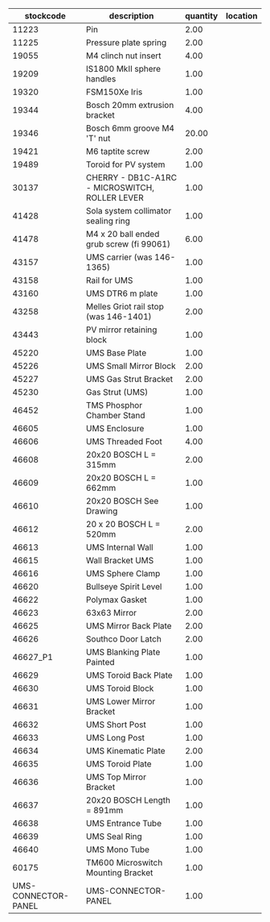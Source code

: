 |stockcode|description|quantity|location|
|---------|-----------|--------|--------|
|11223|Pin|2.00||
|11225|Pressure plate spring|2.00||
|19055|M4 clinch nut insert|4.00||
|19209|IS1800 MkII sphere handles|1.00||
|19320|FSM150Xe Iris|1.00||
|19344|Bosch 20mm extrusion bracket|4.00||
|19346|Bosch 6mm groove M4 'T' nut|20.00||
|19421|M6 taptite screw|2.00||
|19489|Toroid for PV system|1.00||
|30137|CHERRY - DB1C-A1RC - MICROSWITCH, ROLLER LEVER|1.00||
|41428|Sola system collimator sealing ring|1.00||
|41478|M4 x 20 ball ended grub screw (fi 99061)|6.00||
|43157|UMS carrier (was 146-1365)|1.00||
|43158|Rail for UMS|1.00||
|43160|UMS DTR6 m plate|1.00||
|43258|Melles Griot rail stop (was 146-1401)|2.00||
|43443|PV mirror retaining block|1.00||
|45220|UMS Base Plate|1.00||
|45226|UMS Small Mirror Block|2.00||
|45227|UMS Gas Strut Bracket|2.00||
|45230|Gas Strut (UMS)|1.00||
|46452|TMS Phosphor Chamber Stand|1.00||
|46605|UMS Enclosure|1.00||
|46606|UMS Threaded Foot|4.00||
|46608|20x20 BOSCH L = 315mm|2.00||
|46609|20x20 BOSCH L = 662mm|1.00||
|46610|20x20 BOSCH See Drawing|1.00||
|46612|20 x 20 BOSCH L = 520mm|2.00||
|46613|UMS Internal Wall|1.00||
|46615|Wall Bracket UMS|1.00||
|46616|UMS Sphere Clamp|1.00||
|46620|Bullseye Spirit Level|1.00||
|46622|Polymax Gasket|1.00||
|46623|63x63 Mirror|2.00||
|46625|UMS Mirror Back Plate|2.00||
|46626|Southco Door Latch|2.00||
|46627_P1|UMS Blanking Plate Painted|1.00||
|46629|UMS Toroid Back Plate|1.00||
|46630|UMS Toroid Block|1.00||
|46631|UMS Lower Mirror Bracket|1.00||
|46632|UMS Short Post|1.00||
|46633|UMS Long Post|1.00||
|46634|UMS Kinematic Plate|2.00||
|46635|UMS Toroid Plate|1.00||
|46636|UMS Top Mirror Bracket|1.00||
|46637|20x20 BOSCH Length = 891mm|1.00||
|46638|UMS Entrance Tube|1.00||
|46639|UMS Seal Ring|1.00||
|46640|UMS Mono Tube|1.00||
|60175|TM600 Microswitch Mounting Bracket|1.00||
|UMS-CONNECTOR-PANEL|UMS-CONNECTOR-PANEL|1.00| |

